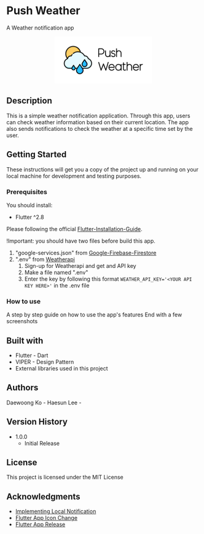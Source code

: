 # Push Weather

A Weather notification app

<p align="center"><img src="./assets/thumbnail.png" alt="IMG" width="50%" /></p>

## Description
This is a simple weather notification application. Through this app, users can check weather information based on their current location. The app also sends notifications to check the weather at a specific time set by the user.

## Getting Started
These instructions will get you a copy of the project up and running on your local machine for development and testing purposes.

### Prerequisites

You should install:

* Flutter ^2.8

Please following the official [Flutter-Installation-Guide]("https://docs.flutter.dev/get-started/install").

!Important: you should have two files before build this app.

1. "google-services.json" from [Google-Firebase-Firestore]("https://firebase.google.com/")
2. ".env" from [Weatherapi]("www.weatherapi.com")
   1. Sign-up for Weatherapi and get and API key
   2. Make a file named ".env"
   3. Enter the key by following this format ```WEATHER_API_KEY='<YOUR API KEY HERE>'``` in the .env file 

### How to use
A step by step guide on how to use the app's features
End with a few screenshots

## Built with
* Flutter - Dart
* VIPER - Design Pattern
* External libraries used in this project

## Authors
Daewoong Ko - 
Haesun Lee - 

## Version History

- 1.0.0
  - Initial Release

## License
This project is licensed under the MIT License

## Acknowledgments
- [Implementing Local Notification](https://blog.logrocket.com/implementing-local-notifications-in-flutter/)
- [Flutter App Icon Change](https://www.geeksforgeeks.org/flutter-changing-app-icon/)
- [Flutter App Release](https://here4you.tistory.com/198)

